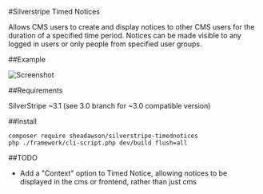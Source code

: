 #Silverstripe Timed Notices

Allows CMS users to create and display notices to other CMS users for the duration of a specified time period. Notices can be made visible to any logged in users or only people from specified user groups.

##Example

![Screenshot](https://raw.github.com/sheadawson/silverstripe-timednotices/master/images/screenshot.png)

##Requirements

SilverStripe ~3.1 (see 3.0 branch for ~3.0 compatible version)

##Install

```
composer require sheadawson/silverstripe-timednotices
php ./framework/cli-script.php dev/build flush=all
```

##TODO

* Add a "Context" option to Timed Notice, allowing notices to be displayed in the cms or frontend, rather than just cms

